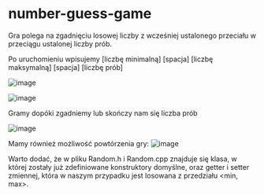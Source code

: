 # number-guess-game

Gra polega na zgadnięciu losowej liczby z wcześniej ustalonego przeciału w przeciągu ustalonej liczby prób.


Po uruchomieniu wpisujemy [liczbę minimalną] [spacja] [liczbę maksymalną] [spacja] [liczbę prób]

![image](https://github.com/bartpomietlo/number-guess-game/assets/163325596/3cc3208a-82e6-4305-9a45-bf3e5b2b30f9)


![image](https://github.com/bartpomietlo/number-guess-game/assets/163325596/a29e558b-ac95-4558-b53d-580dfbc2185e)


Gramy dopóki zgadniemy lub skończy nam się liczba prób

![image](https://github.com/bartpomietlo/number-guess-game/assets/163325596/40e09431-4505-4413-bdd4-0f98298db7e5)


Mamy również możliwość powtórzenia gry:
![image](https://github.com/bartpomietlo/number-guess-game/assets/163325596/a61e4d63-7487-468b-b562-442dbfcd70d3)


Warto dodać, że w pliku Random.h i Random.cpp znajduje się klasa, w której zostały już zdefiniowane konstruktory domyślne, oraz getter i setter zmiennej,
która w naszym przypadku jest losowana z przedziału <min, max>.
